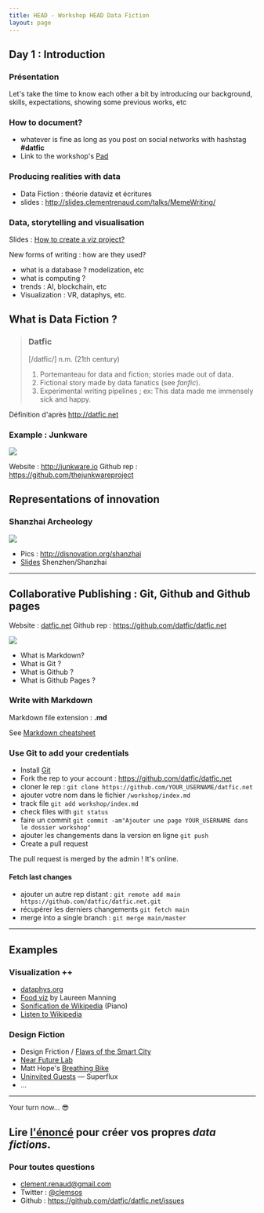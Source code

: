 ```yaml
---
title: HEAD - Workshop HEAD Data Fiction
layout: page
---
```


## Day 1 : Introduction

### Présentation

Let's take the time to know each other a bit by introducing our background, skills, expectations, showing some previous works, etc

### How to document?

- whatever is fine as long as you post on social networks with hashstag **#datfic**
- Link to the workshop's [Pad](https://hackmd.io/MwUwrAHAJtYLRQIbAIxwCwCYIDM6MXRDgGMphMREQUIA2HMIA===?view)

### Producing realities with data

* Data Fiction : théorie dataviz et écritures
* slides : http://slides.clementrenaud.com/talks/MemeWriting/

### Data, storytelling and visualisation

Slides : [How to create a viz project?](http://slides.clementrenaud.com/talks/subs/index.html#19
)

New forms of writing : how are they used?

- what is a database ? modelization, etc
- what is computing ?
- trends : AI, blockchain, etc
- Visualization : VR, dataphys, etc.

## What is Data Fiction ?

> ### Datfic
> [/datfic/] n.m. (21th century)
> 1. Portemanteau for data and fiction; stories made out of data.
> 2. Fictional story made by data fanatics (see *fanfic*).
> 3. Experimental writing pipelines ; ex: This data made me immensely sick and happy.

Définition d'après http://datfic.net


### Example : **Junkware**

![](http://clementrenaud.com/uploads/cv/Junkware-app.png)

Website : http://junkware.io
Github rep : https://github.com/thejunkwareproject

## Representations of innovation

### Shanzhai Archeology

![](http://peripheriques.free.fr/blog/files/shanzhai_geneva_06_1920.jpg)

- Pics : http://disnovation.org/shanzhai
- [Slides](http://slides.clementrenaud.com/talks/ShanzhaiArcheology/index.html#1) Shenzhen/Shanzhai

---


## Collaborative Publishing : Git, Github and Github pages

Website : [datfic.net](http://datfic.net)
Github rep : https://github.com/datfic/datfic.net

![](https://git-scm.com/images/logos/downloads/Git-Logo-1788C.png)

* What is Markdown?
* What is Git ?
* What is Github ?
* What is Github Pages ?

### Write with Markdown


Markdown file extension :  **.md**

See [Markdown cheatsheet](https://github.com/adam-p/markdown-here/wiki/Markdown-Cheatsheet)



### Use Git to add your credentials

* Install [Git](https://git-scm.com/download/mac)
* Fork the rep to your account : https://github.com/datfic/datfic.net
* cloner le rep : `git clone https://github.com/YOUR_USERNAME/datfic.net`
* ajouter votre nom dans le fichier `/workshop/index.md`
* track file `git add workshop/index.md`
* check files with `git status`
* faire un commit `git commit -am"Ajouter une page YOUR_USERNAME dans le dossier workshop"`
* ajouter les changements dans la version en ligne `git push`
* Create a pull request

The pull request is merged by the admin ! It's online.

#### Fetch last changes

* ajouter un autre rep distant : `git remote add main https://github.com/datfic/datfic.net.git`
* récupérer les derniers changements `git fetch main`
* merge into a single branch : `git merge main/master`

---

## Examples

### Visualization ++

- [dataphys.org](dataphys.org)
- [Food viz](https://www.flickr.com/photos/laurenmanning/albums/72157626586750924/with/5658951917/) by Laureen Manning
- [Sonification de Wikipedia](https://labomedia.org/oeuvres-interactives/wikikirc-ou-la-sonification-de-wikipedia/) (Piano)
- [Listen to Wikipedia](http://listen.hatnote.com/)

### Design Fiction

* Design Friction / [Flaws of the Smart City](http://flawsofthesmartcity.com)
* [Near Future Lab](http://nearfuturelaboratory.com/)
* Matt Hope's [Breathing Bike](https://www.thebeijinger.com/blog/2013/09/11/breathing-bike-inventor-matt-hope-talks-clean-air)
* [Uninvited Guests](http://superflux.in/index.php/work/uninvited-guests) — Superflux
* ...


---

Your turn now... 😎

## Lire [l'énoncé](https://hackmd.io/s/HJ1fwNR7f) pour créer vos propres *data fictions*.

### Pour toutes questions

* clement.renaud@gmail.com
* Twitter : [@clemsos](https://twitter.com/clemsos)
* Github : https://github.com/datfic/datfic.net/issues

